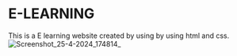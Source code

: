 # E-LEARNING
This is a E learning website created by using by using html and css.
![Screenshot_25-4-2024_174814_](https://github.com/Suryabarla/E-LEARNING/assets/126372068/ce65c235-cb02-47e4-a5c3-9871b027b148)
